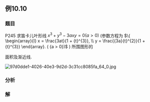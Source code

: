 ## 例10.10
### 题目
P245 求笛卡儿叶形线 ${x}^{3} + {y}^{3} - {3axy} = 0( {a > 0})$ (参数方程为 $\{ \begin{array}{l} x = \frac{3at}{1 + {t}^{3}}, \\ y = \frac{{3a}{t}^{2}}{1 + {t}^{3}} \end{array}. ( {a > 0})$ ) 所围图形的

面积及渐近线.

![97d0dde1-4026-40e3-9d2d-3c31cc8085fa_64_0.jpg](https://img.hwenyi.tech/202407011236674.webp)
### 分析

### 解